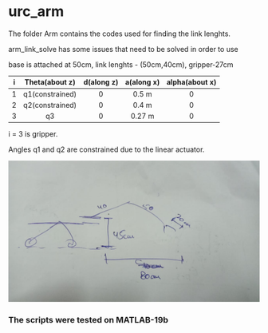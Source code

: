 # urc_arm

The folder Arm contains the codes used for finding the link lenghts.

arm_link_solve has some issues that need to be solved in order to use


base is attached at 50cm, link lenghts - (50cm,40cm), gripper-27cm  


|       i    |   Theta(about z)   |   d(along z)  |  a(along x)  |   alpha(about x)  |
|------------|:------------------:|:-------------:|:------------:|:-----------------:|
|       1    |   q1(constrained)  |       0       |     0.5 m    |         0         |       
|       2    |   q2(constrained)  |       0       |    0.4  m    |         0         |
|       3    |         q3         |       0       |    0.27 m    |         0         |


i = 3 is gripper.

Angles q1 and q2 are constrained due to the linear actuator. 

![](https://raw.githubusercontent.com/hardesh/urc_arm/master/MATLAB%20Solver/workspace.png "wrk_spc")


### The scripts were tested on MATLAB-19b